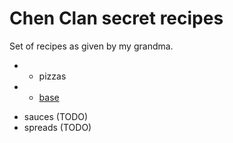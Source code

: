 # Chen Clan secret recipes

Set of recipes as given by my grandma.

+ * pizzas
+   - [base](./pizzas/base.md)
* sauces (TODO)
* spreads (TODO)